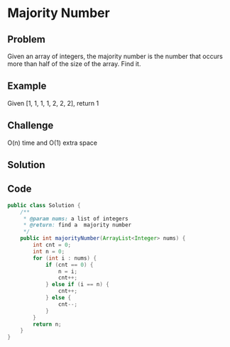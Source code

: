 Majority Number
===


Problem
-------

Given an array of integers, the majority number is the number that occurs more than half of the size of the array. Find it.

Example
-------

Given [1, 1, 1, 1, 2, 2, 2], return 1

Challenge
---------

O(n) time and O(1) extra space

Solution
--------

Code
----

```java
public class Solution {
    /**
     * @param nums: a list of integers
     * @return: find a  majority number
     */
    public int majorityNumber(ArrayList<Integer> nums) {
        int cnt = 0;
        int n = 0;
        for (int i : nums) {
            if (cnt == 0) {
                n = i; 
                cnt++;
            } else if (i == n) {
                cnt++;
            } else {
                cnt--;
            }
        }
        return n;
    }
}
```